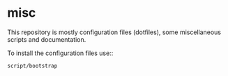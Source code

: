 misc
====

This repository is mostly configuration files (dotfiles), some miscellaneous
scripts and documentation.

To install the configuration files use::

    script/bootstrap
